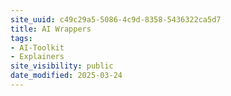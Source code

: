 ```yaml
---
site_uuid: c49c29a5-5086-4c9d-8358-5436322ca5d7
title: AI Wrappers
tags:
- AI-Toolkit
- Explainers
site_visibility: public
date_modified: 2025-03-24
---
```




